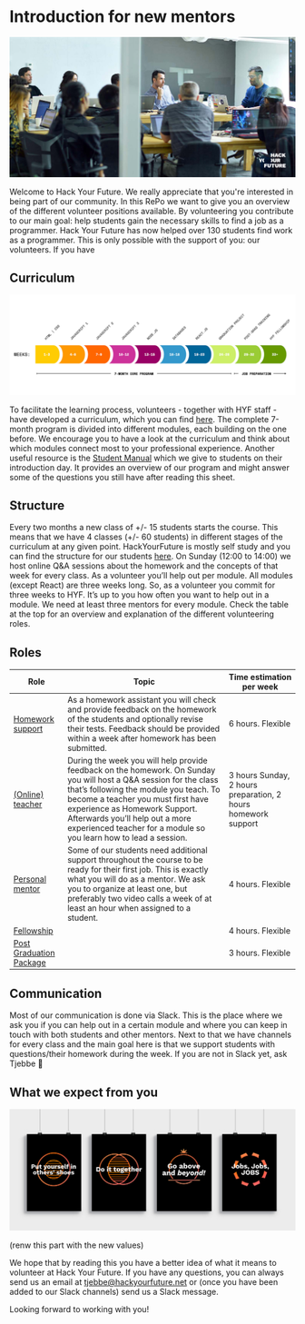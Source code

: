 

# Introduction for new mentors

![mentor](assets/mentor.jpg)

Welcome to Hack Your Future. We really appreciate that you're interested in being part of our community. In this RePo we want to give you an overview of the different volunteer positions available. By volunteering you contribute to our main goal: help students gain the necessary skills to find a job as a programmer. Hack Your Future has now helped over 130 students find work as a programmer. This is only possible with the support of you: our volunteers.
If you have

## Curriculum
![theprogram](assets/program.jpg)

To facilitate the learning process, volunteers - together with HYF staff - have developed a curriculum, which you can find [here](www.github.com/hackyourfuture). The complete 7-month program is divided into different modules, each building on the one before. We encourage you to have a look at the curriculum and think about which modules connect most to your professional experience. Another useful resource is the [Student Manual](https://docs.google.com/document/d/1YzPC7m9vOCb0h4EFCqLChw1L096XcbJv3dK3k7VooQM/edit?usp=sharing) which we give to students on their introduction day. It provides an overview of our program and might answer some of the questions you still have after reading this sheet. 

## Structure
Every two months a new class of +/- 15 students starts the course. This means that we have 4 classes (+/- 60 students) in different stages of the curriculum at any given point. HackYourFuture is mostly self study and you can find the structure for our students [here](https://docs.google.com/document/d/1JUaEbxMQTyljAPFsWIbbLwwvvIXZ0VCHmCCN8RaeVIc/edit?usp=sharing). On Sunday (12:00 to 14:00) we host online Q&A sessions about the homework and the concepts of that week for every class. 
As a volunteer you’ll help out per module. All modules (except React) are three weeks long. So, as a volunteer you commit for three weeks to HYF. It’s up to you how often you want to help out in a module. 
We need at least three mentors for every module. Check the table at the top for an overview and explanation of the different volunteering roles.  

## Roles
| Role              | Topic                                 | Time estimation per week |
| ------            | --------------------------------------| --------------- |
| [Homework support](https://github.com/HackYourFuture/mentors/tree/main/homework-support)  | As a homework assistant you will check and provide feedback on the homework of the students and optionally revise their tests. Feedback should be provided within a week after homework has been submitted.| 6 hours. Flexible |
| [(Online) teacher](https://github.com/HackYourFuture/mentors/tree/main/online-teaching)  |    During the week you will help provide feedback on the homework. On Sunday you will host a Q&A session for the class that’s following the module you teach. To become a teacher you must first have experience as Homework Support. Afterwards you’ll help out a more experienced teacher for a module so you learn how to lead a session.  | 3 hours Sunday, 2 hours preparation, 2 hours homework support|
| [Personal mentor](https://github.com/HackYourFuture/mentors/tree/main/coding-mentor)   |   Some of our students need additional support throughout the course to be ready for their first job. This is exactly what you will do as a mentor. We ask you to organize at least one, but preferably two video calls a week of at least an hour when assigned to a student. |4 hours. Flexible |
| [Fellowship](https://github.com/HackYourFuture/Fellowship)        |                                       | 4 hours. Flexible |
| [Post Graduation Package](https://github.com/HackYourFuture/post-grad-ed/blob/master/mentoringpgp.md) |              | 3 hours. Flexible |

## Communication
Most of our communication is done via Slack. This is the place where we ask you if you can help out in a certain module and where you can keep in touch with both students and other mentors.
Next to that we have channels for every class and the main goal here is that we support students with questions/their homework during the week. If you are not in Slack yet, ask Tjebbe :information_desk_person:

## What we expect from you
![values](assets/posters.jpg)

(renw this part with the new values) 


We hope that by reading this you have a better idea of what it means to volunteer at Hack Your Future. If you have any questions, you can always send us an email at tjebbe@hackyourfuture.net or (once you have been added to our Slack channels) send us a Slack message.

Looking forward to working with you!

